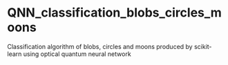 # QNN_classification_blobs_circles_moons
Classification algorithm of blobs, circles and moons produced by scikit-learn using optical quantum neural network
